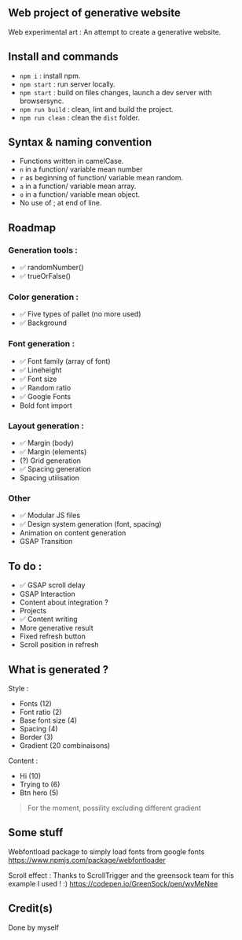 
## Web project of generative website
Web experimental art :
An attempt to create a generative website.

## Install and commands
- `npm i` : install npm.
- `npm start` : run server locally.
- `npm start` : build on files changes, launch a dev server with browsersync.
- `npm run build` : clean, lint and build the project.
- `npm run clean` : clean the `dist` folder.


## Syntax & naming convention
- Functions written in camelCase.
- `n` in a function/ variable mean number 
- `r` as beginning of function/ variable mean random.
- `a` in a function/ variable mean array.
- `o` in a function/ variable mean object.
- No use of ; at end of line.


## Roadmap

### Generation tools :
- ✅ randomNumber()
- ✅ trueOrFalse()

### Color generation : 
- ✅ Five types of pallet (no more used)
- ✅ Background

### Font generation :
- ✅ Font family (array of font)
- ✅ Lineheight
- ✅ Font size
- ✅ Random ratio 
- ✅ Google Fonts
- Bold font import


### Layout generation : 
- ✅ Margin (body)
- ✅ Margin (elements)
- (?) Grid generation
- ✅ Spacing generation
- Spacing utilisation

### Other
- ✅ Modular JS files
- ✅ Design system generation (font, spacing)
- Animation on content generation
- GSAP Transition


## To do :
- ✅ GSAP scroll delay
- GSAP Interaction
- Content about integration ?
- Projects
- ✅ Content writing
- More generative result 
- Fixed refresh button 
- Scroll position in refresh

## What is generated ? 

Style : 
- Fonts (12)
- Font ratio (2)
- Base font size (4)
- Spacing (4)
- Border (3)
- Gradient (20 combinaisons)

Content :
- Hi (10)
- Trying to (6)
- Btn hero (5)

> For the moment,  possility excluding different gradient


## Some stuff 
Webfontload package to simply load fonts from google fonts
https://www.npmjs.com/package/webfontloader

Scroll effect :
Thanks to ScrollTrigger and the greensock team for this example I used ! :)
https://codepen.io/GreenSock/pen/wvMeNee


## Credit(s)

Done by myself 
